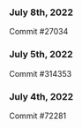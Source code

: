 ### July 8th, 2022

Commit #27034

### July 5th, 2022

Commit #314353


### July 4th, 2022

Commit #72281
